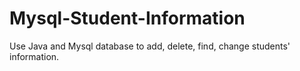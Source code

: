 # Mysql-Student-Information
Use Java and Mysql database to add, delete, find, change students' information.
